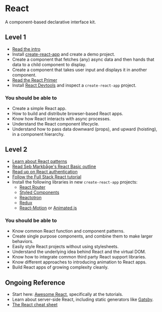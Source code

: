 # React

A component-based declarative interface kit.

## Level 1

* [Read the intro](https://facebook.github.io/react/)
* Install [create-react-app](https://github.com/facebookincubator/create-react-app) and create a demo project.
* Create a component that fetches (any) async data and then hands that data to a child component to display.
* Create a component that takes user input and displays it in another component.
* [Read the React Primer](https://github.com/mikechau/react-primer-draft)
* Install [React Devtools](https://github.com/facebook/react-devtools) and inspect a `create-react-app` project.

### You should be able to

* Create a simple React app.
* How to build and distribute browser-based React apps.
* Know how React interacts with async processes.
* Understand the React component lifecycle.
* Understand how to pass data downward (props), and upward (hoisting), in a component hierarchy.

## Level 2

* [Learn about React patterns](http://krasimirtsonev.com/blog/article/react-js-in-design-patterns)
* [Read Seb Markbåge's React Basic outline](https://github.com/reactjs/react-basic)
* [Read up on React authentication](https://stormpath.com/blog/build-a-react-app-with-user-authentication)
* [Follow the Full Stack React tutorial](https://www.fullstackreact.com/articles/react-tutorial-cloning-yelp/)
* Install the following libraries in new `create-react-app` projects:
  * [React Router](https://github.com/ReactTraining/react-router)
  * [Styled Components](https://github.com/styled-components/styled-components)
  * [Reactotron](https://github.com/infinitered/reactotron)
  * [Redux](http://redux.js.org/)
  * [React-Motion](https://github.com/chenglou/react-motion) or [Animated.js](https://www.npmjs.com/package/animated)

### You should be able to

* Know common React function and component patterns.
* Create single purpose components, and combine them to make larger behaviors.
* Easily style React projects without using stylesheets.
* Understand the underlying idea behind React and the virtual DOM.
* Know how to integrate common third party React support libraries.
* Know different approaches to introducing animation to React apps.
* Build React apps of growing complexity cleanly.

## Ongoing Reference

* Start here: [Awesome React](https://github.com/enaqx/awesome-react), specifically at the tutorials.
* Learn about server-side React, including static generators like [Gatsby](https://github.com/gatsbyjs/gatsby).
* [The React cheat sheet](https://reactcheatsheet.com/)

